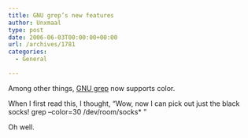 ```yaml
---
title: GNU grep’s new features
author: Unxmaal
type: post
date: 2006-06-03T00:00:00+00:00
url: /archives/1781
categories:
  - General

---
```

Among other things, [GNU grep][1] now supports color.

When I first read this, I thought, &#8220;Wow, now I can pick out just the black socks! grep &#8211;color=30 /dev/room/socks* &#8221; 

Oh well.

 [1]: http://www.linux.com/article.pl?sid=06/05/19/1920231